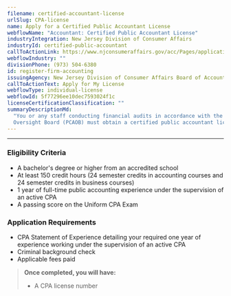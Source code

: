```yaml
---
filename: certified-accountant-license
urlSlug: CPA-license
name: Apply for a Certified Public Accountant License
webflowName: "Accountant: Certified Public Accountant License"
industryIntegration: New Jersey Division of Consumer Affairs
industryId: certified-public-accountant
callToActionLink: https://www.njconsumeraffairs.gov/acc/Pages/applications.aspx
webflowIndustry: ""
divisionPhone: (973) 504-6380
id: register-firm-accounting
issuingAgency: New Jersey Division of Consumer Affairs Board of Accountancy
callToActionText: Apply for My License
webflowType: individual-license
webflowId: 5f77296ee10dec7593024f1c
licenseCertificationClassification: ""
summaryDescriptionMd:
  "You or any staff conducting financial audits in accordance with the Statements on Auditing Standards (SAS), the Statements on Standards for Attestation Engagements (SSAE), or the the Public Company Accounting
  Oversight Board (PCAOB) must obtain a certified public accountant license."
---
```


---

### Eligibility Criteria

- A bachelor's degree or higher from an accredited school
- At least 150 credit hours (24 semester credits in accounting courses and 24 semester credits in business courses)
- 1 year of full-time public accounting experience under the supervision of an active CPA
- A passing score on the Uniform CPA Exam

### Application Requirements

- CPA Statement of Experience detailing your required one year of experience working under the supervision of an active CPA
- Criminal background check
- Applicable fees paid

> **Once completed, you will have:**
>
> - A CPA license number
